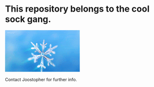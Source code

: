 # This repository belongs to the cool sock gang.
![](snow-crystal.gif)

Contact Joostopher for further info.
